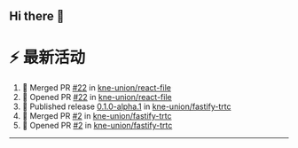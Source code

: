 ## Hi there 👋

<!--

**Here are some ideas to get you started:**

🙋‍♀️ A short introduction - what is your organization all about?
🌈 Contribution guidelines - how can the community get involved?
👩‍💻 Useful resources - where can the community find your docs? Is there anything else the community should know?
🍿 Fun facts - what does your team eat for breakfast?
🧙 Remember, you can do mighty things with the power of [Markdown](https://docs.github.com/github/writing-on-github/getting-started-with-writing-and-formatting-on-github/basic-writing-and-formatting-syntax)
-->


# ⚡ 最新活动

<!--START_SECTION:activity-->
1. 🎉 Merged PR [#22](https://github.com/kne-union/react-file/pull/22) in [kne-union/react-file](https://github.com/kne-union/react-file)
2. 💪 Opened PR [#22](https://github.com/kne-union/react-file/pull/22) in [kne-union/react-file](https://github.com/kne-union/react-file)
3. 🚀 Published release [0.1.0-alpha.1](https://github.com/kne-union/fastify-trtc/releases/tag/0.1.0-alpha.1) in [kne-union/fastify-trtc](https://github.com/kne-union/fastify-trtc)
4. 🎉 Merged PR [#2](https://github.com/kne-union/fastify-trtc/pull/2) in [kne-union/fastify-trtc](https://github.com/kne-union/fastify-trtc)
5. 💪 Opened PR [#2](https://github.com/kne-union/fastify-trtc/pull/2) in [kne-union/fastify-trtc](https://github.com/kne-union/fastify-trtc)
<!--END_SECTION:activity-->

---
